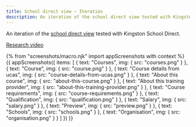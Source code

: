 ```yaml
---
title: School direct view – Iteration
description: An iteration of the school direct view tested with Kingston School Direct.
---
```


An iteration of the [school direct view](/publish-teacher-training-courses/school-direct-view) tested with Kingston School Direct.

[Research video](https://lookback.io/watch/FoHoHPQF7B5TwrFkw)

{% from "screenshots/macro.njk" import appScreenshots with context %}
{{ appScreenshots({
  items: [
    {
      text: "Courses",
      img: { src: "courses.png" }
    },
    {
      text: "Course",
      img: { src: "course.png" }
    },
    {
      text: "Course details from ucas",
      img: { src: "course-details-from-ucas.png" }
    },
    {
      text: "About this course",
      img: { src: "about-this-course.png" }
    },
    {
      text: "About this training provider",
      img: { src: "about-this-training-provider.png" }
    },
    {
      text: "Course requirements",
      img: { src: "course-requirements.png" }
    },
    {
      text: "Qualification",
      img: { src: "qualification.png" }
    },
    {
      text: "Salary",
      img: { src: "salary.png" }
    },
    {
      text: "Preview",
      img: { src: "preview.png" }
    },
    {
      text: "Schools",
      img: { src: "schools.png" }
    },
    {
      text: "Organisation",
      img: { src: "organisation.png" }
    }
  ]
}) }}

